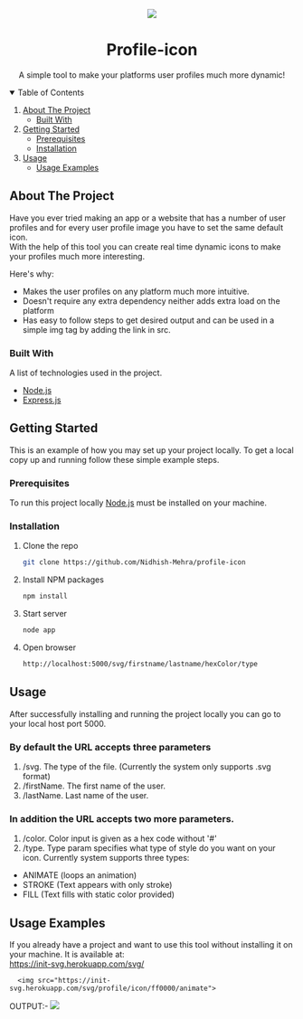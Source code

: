 <p align="center">
<img src="https://init-svg.herokuapp.com/svg/profile/icon/ff0000/animate"/>

  <h1 align="center">Profile-icon</h1>

  <p align="center">
    A simple tool to make your platforms user profiles much more dynamic!
    <br />
  </p>
</p>

<!-- TABLE OF CONTENTS -->
<details open="open">
  <summary>Table of Contents</summary>
  <ol>
    <li>
      <a href="#about-the-project">About The Project</a>
      <ul>
        <li><a href="#built-with">Built With</a></li>
      </ul>
    </li>
    <li>
      <a href="#getting-started">Getting Started</a>
      <ul>
        <li><a href="#prerequisites">Prerequisites</a></li>
        <li><a href="#installation">Installation</a></li>
      </ul>
    </li>
    <li><a href="#usage">Usage</a>
    <ul>
        <li><a href="#Usage-Examples">Usage Examples</a></li>
      </ul>
    </li>
  </ol>
</details>

<!-- ABOUT THE PROJECT -->
## About The Project

Have you ever tried making an app or a website that has a number of user profiles and for every user profile image you have to set the same default icon.</br>
With the help of this tool you can create real time dynamic icons to make your profiles much more interesting.

Here's why:
* Makes the user profiles on any platform much more intuitive.
* Doesn't require any extra dependency neither adds extra load on the platform
* Has easy to follow steps to get desired output and can be used in a simple img tag by adding the link in src.

### Built With

A list of technologies used in the project.
* [Node.js](https://nodejs.org/en/)
* [Express.js](https://expressjs.com/)

<!-- GETTING STARTED -->
## Getting Started

This is an example of how you may set up your project locally.
To get a local copy up and running follow these simple example steps.

### Prerequisites

To run this project locally [Node.js](https://nodejs.org/en/) must be installed on your machine.

### Installation

1. Clone the repo
   ```sh
   git clone https://github.com/Nidhish-Mehra/profile-icon
   ```
2. Install NPM packages
   ```sh
   npm install
   ```
3. Start server
   ```sh
   node app
   ```
4. Open browser
   ```sh
   http://localhost:5000/svg/firstname/lastname/hexColor/type
   ```
   
<!-- USAGE EXAMPLES -->
## Usage

After successfully installing and running the project locally you can go to your local host port 5000. <br>
 <h3> By default the URL accepts three parameters </h3>
 
1. /svg. The type of the file. (Currently the system only supports .svg format)
2. /firstName. The first name of the user.
3. /lastName. Last name of the user.

<h3> In addition the URL accepts two more parameters. </h3>

1. /color. Color input is given as a hex code without '#' 
2. /type. Type param specifies what type of style do you want on your icon. Currently system supports three types:
  - ANIMATE (loops an animation)
  - STROKE (Text appears with only stroke)
  - FILL (Text fills with static color provided)

## Usage Examples

If you already have a project and want to use this tool without installing it on your machine. It is available at: <br>
https://init-svg.herokuapp.com/svg/

```
  <img src="https://init-svg.herokuapp.com/svg/profile/icon/ff0000/animate">
```
OUTPUT:-
<img src="https://init-svg.herokuapp.com/svg/profile/icon/ff0000/animate"/>





